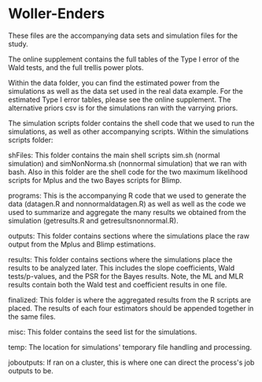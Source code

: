# Woller-Enders
These files are the accompanying data sets and simulation files for the study.

The online supplement contains the full tables of the Type I error of the Wald tests, and the full trellis power plots. 

Within the data folder, you can find the estimated power from the simulations as well as the data set used in the real data example. For the estimated Type I error tables, please see the online supplement. The alternative priors csv is for the simulations ran with the varrying priors.

The simulation scripts folder contains the shell code that we used to run the simulations, as well as other accompanying scripts.
Within the simulations scripts folder:

shFiles: This folder contains the main shell scripts sim.sh (normal simulation) and simNonNorma.sh (nonnormal simulation) that we ran with bash. Also in this folder are the shell code for the two maximum likelihood scripts for Mplus and the two Bayes scripts for Blimp.

programs: This is the accompanying R code that we used to generate the data (datagen.R and nonnormaldatagen.R) as well as well as the code we used to summarize and aggregate the many results we obtained from the simulation (getresults.R and getresultsnonnormal.R).

outputs: This folder contains sections where the simulations place the raw output from the Mplus and Blimp estimations.

results: This folder contains sections where the simulations place the results to be analyzed later. This includes the slope coefficients, Wald tests/p-values, and the PSR for the Bayes results. Note, the ML and MLR results contain both the Wald test and coefficient results in one file.

finalized: This folder is where the aggregated results from the R scripts are placed. The results of each four estimators should be appended together in the same files. 

misc: This folder contains the seed list for the simulations.

temp: The location for simulations' temporary file handling and processing.

joboutputs: If ran on a cluster, this is where one can direct the process's job outputs to be.
